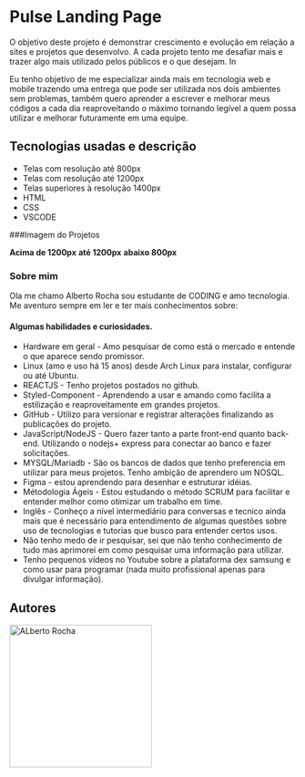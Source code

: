 # Pulse Landing Page

O objetivo deste projeto é demonstrar crescimento e evolução em relação a sites e projetos que desenvolvo. A cada projeto tento me desafiar mais e trazer algo mais utilizado pelos públicos e o que desejam. In

Eu tenho objetivo de me especializar ainda mais em tecnologia web e mobile trazendo uma entrega que pode ser utilizada nos dois ambientes sem problemas, também quero aprender a escrever e melhorar meus códigos a cada dia reaproveitando o máximo tornando legível a quem possa utilizar e melhorar futuramente em uma equipe.

## Tecnologias usadas e descrição

- Telas com resolução até 800px
- Telas com resolução até 1200px
- Telas superiores à resolução 1400px
- HTML
- CSS
- VSCODE

###Imagem do Projetos

<strong>Acima de 1200px</strong>
<strong>até 1200px</strong>
<strong>abaixo 800px</strong>


### Sobre mim
Ola me chamo Alberto Rocha sou estudante de CODING e amo tecnologia. Me aventuro sempre em ler e ter mais conhecimentos sobre:

#### Algumas habilidades e curiosidades.

- Hardware em geral  - Amo pesquisar de como está o mercado e entende o que aparece sendo promissor.
- Linux (amo e uso há 15 anos) desde Arch Linux para instalar, configurar ou até Ubuntu. 
- REACTJS - Tenho projetos postados no github.
- Styled-Component - Aprendendo a usar e amando como facilita a estilização e reaproveitamente em grandes projetos.
- GitHub - Utilizo para versionar e registrar alterações finalizando as publicações do projeto.
- JavaScript/NodeJS -  Quero fazer tanto a parte front-end quanto back-end.  Utilizando o nodejs+ express para conectar ao banco e fazer solicitações.
- MYSQL/Mariadb - São os bancos de dados que tenho preferencia em utilizar para meus projetos. Tenho ambição de aprendero um NOSQL. 
- Figma - estou aprendendo para desenhar e estruturar idéias.
- Métodologia Ágeis - Estou estudando o método SCRUM para facilitar e entender melhor como otimizar um trabalho em time.
- Inglês -  Conheço a nível intermediário para conversas e tecnico ainda mais que é necessário para entendimento de algumas questões sobre uso de tecnologias e tutorias que busco para entender certos usos.
- Não tenho medo de ir pesquisar, sei que não tenho conhecimento de tudo mas aprimorei em como pesquisar uma informação para utilizar.
- Tenho pequenos vídeos no Youtube sobre a plataforma dex samsung e como usar para programar (nada muito profissional apenas para divulgar informação).

## Autores

<img src="https://avatars.githubusercontent.com/u/39682532?v=4" width=250 alt="ALberto Rocha">
